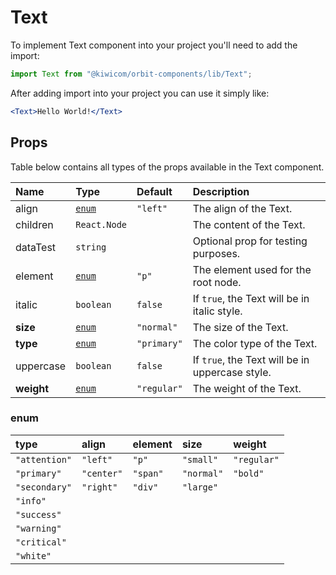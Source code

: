 # Text
To implement Text component into your project you'll need to add the import:
```jsx
import Text from "@kiwicom/orbit-components/lib/Text";
```
After adding import into your project you can use it simply like:
```jsx
<Text>Hello World!</Text>
```
## Props
Table below contains all types of the props available in the Text component.

| Name       | Type            | Default     | Description                      |
| :--------- | :-------------- | :---------- | :------------------------------- |
| align      | [`enum`](#enum) | `"left"`    | The align of the Text.
| children   | `React.Node`    |             | The content of the Text.
| dataTest   | `string`        |             | Optional prop for testing purposes.
| element    | [`enum`](#enum) | `"p"`       | The element used for the root node.
| italic     | `boolean`       | `false`     | If `true`, the Text will be in italic style.
| **size**   | [`enum`](#enum) | `"normal"`  | The size of the Text.
| **type**   | [`enum`](#enum) | `"primary"` | The color type of the Text.
| uppercase  | `boolean`       | `false`     | If `true`, the Text will be in uppercase style.
| **weight** | [`enum`](#enum) | `"regular"` | The weight of the Text.

### enum

| type            | align      | element  | size       | weight      |
| :-------------- | :--------- | :------- | :--------- | :---------- |
| `"attention"`   | `"left"`   | `"p"`    | `"small"`  | `"regular"` |
| `"primary"`     | `"center"` | `"span"` | `"normal"` | `"bold"`    |
| `"secondary"`   | `"right"`  | `"div"`  | `"large"`  |             |
| `"info"`        |            |          |            |             |
| `"success"`     |            |          |            |             |
| `"warning"`     |            |          |            |             |
| `"critical"`    |            |          |            |             |
| `"white"`       |            |          |            |             |
